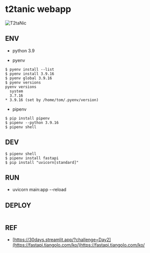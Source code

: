 # t2tanic webapp

![T2taNic](https://images.chosun.com/resizer/gE-go0I5-2QsuwlgUUavoU3SfiI=/616x0/smart/cloudfront-ap-northeast-1.images.arcpublishing.com/chosun/TPUMVAPDGDTDD2ST4RDJB56LVU.jpg)

## ENV
- python 3.9

- pyenv
```
$ pyenv install --list
$ pyenv install 3.9.16
$ pyenv global 3.9.16
$ pyenv versions
pyenv versions
  system
  3.7.16
* 3.9.16 (set by /home/tom/.pyenv/version)
```

- pipenv
```
$ pip install pipenv
$ pipenv --python 3.9.16
$ pipenv shell
```

## DEV
```
$ pipenv shell
$ pipenv install fastapi
$ pip install "uvicorn[standard]"
```

## RUN
- uvicorn main:app --reload

## DEPLOY
```

```

## REF
- [https://30days.streamlit.app/?challenge=Day2](https://fastapi.tiangolo.com/ko/)https://fastapi.tiangolo.com/ko/
